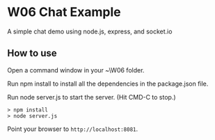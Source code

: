 # W06 Chat Example

A simple chat demo using node.js, express, and socket.io

## How to use

Open a command window in your ~\W06 folder.

Run npm install to install all the dependencies in the package.json file.

Run node server.js to start the server.  (Hit CMD-C to stop.)

```
> npm install
> node server.js
```

Point your browser to `http://localhost:8081`. 
